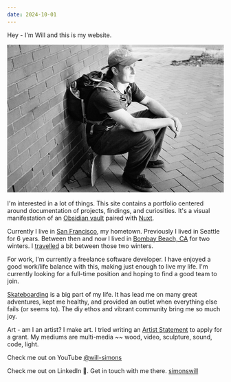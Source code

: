 ```yaml
---
date: 2024-10-01
---
```


Hey - I'm Will and this is my website.

![](../public/attachments/scan117684.jpeg)

I'm interested in a lot of things. This site contains a portfolio centered around documentation of projects, findings, and curiosities. It's a visual manifestation of an [Obsidian vault](code/simons.dev%20-%20Nuxt%20Content%20+%20Obsidian.md) paired with [Nuxt](code/Nuxt.md).

Currently I live in [San Francisco](places/San%20Francisco.md), my hometown. Previously I lived in Seattle for 6 years. Between then and now I lived in [Bombay Beach, CA](places/Bombay%20Beach.md) for two winters. I [travelled](areas/Adventure.md) a bit between those two winters.

For work, I'm currently a freelance software developer.  I have enjoyed a good work/life balance with this, making just enough to live my life. I'm currently looking for a full-time position and hoping to find a good team to join.

[Skateboarding](Skateboarding) is a big part of my life. It has lead me on many great adventures, kept me healthy, and provided an outlet when everything else fails (or seems to). The diy ethos and vibrant community bring me so much joy.

Art - am I an artist? I make art. I tried writing an [Artist Statement](thoughts/Artist%20Statement%20(work%20in%20progress).md) to apply for a grant. My mediums are multi-media ~~ wood, video, sculpture, sound, code, light.

Check me out on YouTube [@will-simons](https://www.youtube.com/@will-simons)

Check me out on LinkedIn 🤪. Get in touch with me there. [simonswill](https://www.linkedin.com/in/simonswill/)







